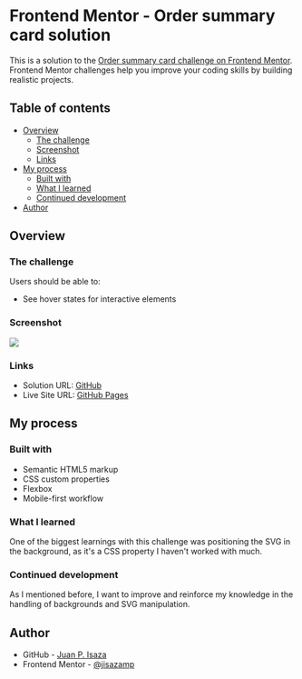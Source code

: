 # Frontend Mentor - Order summary card solution

This is a solution to the [Order summary card challenge on Frontend Mentor](https://www.frontendmentor.io/challenges/order-summary-component-QlPmajDUj). Frontend Mentor challenges help you improve your coding skills by building realistic projects.

## Table of contents

- [Overview](#overview)
  - [The challenge](#the-challenge)
  - [Screenshot](#screenshot)
  - [Links](#links)
- [My process](#my-process)
  - [Built with](#built-with)
  - [What I learned](#what-i-learned)
  - [Continued development](#continued-development)
- [Author](#author)

## Overview

### The challenge

Users should be able to:

- See hover states for interactive elements

### Screenshot

![](./screenshot.jpg)

### Links

- Solution URL: [GitHub](https://github.com/jisazamp/order-summary-component)
- Live Site URL: [GitHub Pages](https://jisazamp.github.io/order-summary-component/)

## My process

### Built with

- Semantic HTML5 markup
- CSS custom properties
- Flexbox
- Mobile-first workflow

### What I learned

One of the biggest learnings with this challenge was positioning the SVG in the background, as it's a CSS property I haven't worked with much.

### Continued development

As I mentioned before, I want to improve and reinforce my knowledge in the handling of backgrounds and SVG manipulation.

## Author

- GitHub - [Juan P. Isaza](https://www.github.com/jisazamp)
- Frontend Mentor - [@jisazamp](https://www.frontendmentor.io/profile/jisazamp)
